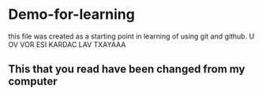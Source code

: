 # Demo-for-learning

this file was created as a starting point in learning of using git and github. U OV VOR ESI KARDAC LAV TXAYAAA


## This that you read have been changed from my computer